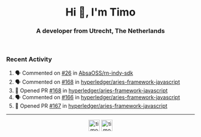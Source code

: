 <h1 align="center">Hi 👋, I'm Timo</h1>
<h3 align="center">A developer from Utrecht, The Netherlands</h3>
<br/>
<!-- https://github.com/rahuldkjain/github-profile-readme-generator --!>

<!--  <p align="left"><img src="https://github-readme-stats.vercel.app/api?username=timoglastra&show_icons=true&count_private=true&" alt="timoglastra" /></p> --!>

<!--
Github language stats
<p align="left"><img src="https://github-readme-stats.vercel.app/api/top-langs/?username=timoglastra&layout=compact" alt="timoglastra" /><p>
-->

<!-- Codestats language stats -->
<!-- <p align="left"><img src="https://codestats-readme.vercel.app/api/top-langs/?username=timoglastra&layout=compact&language_count=12" alt="timoglastra" /><p>    --!>
  
<h3>Recent Activity</h3>

<!--START_SECTION:activity-->
1. 🗣 Commented on [#26](https://github.com/AbsaOSS/rn-indy-sdk/issues/26) in [AbsaOSS/rn-indy-sdk](https://github.com/AbsaOSS/rn-indy-sdk)
2. 🗣 Commented on [#168](https://github.com/hyperledger/aries-framework-javascript/issues/168) in [hyperledger/aries-framework-javascript](https://github.com/hyperledger/aries-framework-javascript)
3. 💪 Opened PR [#168](https://github.com/hyperledger/aries-framework-javascript/pull/168) in [hyperledger/aries-framework-javascript](https://github.com/hyperledger/aries-framework-javascript)
4. 🗣 Commented on [#166](https://github.com/hyperledger/aries-framework-javascript/issues/166) in [hyperledger/aries-framework-javascript](https://github.com/hyperledger/aries-framework-javascript)
5. 💪 Opened PR [#167](https://github.com/hyperledger/aries-framework-javascript/pull/167) in [hyperledger/aries-framework-javascript](https://github.com/hyperledger/aries-framework-javascript)
<!--END_SECTION:activity-->

---

<p align="center">
<a href="https://twitter.com/timoglastra" target="blank"><img align="center" src="https://cdn.jsdelivr.net/npm/simple-icons@3.0.1/icons/twitter.svg" alt="timoglastra" height="30" width="30" /></a>
<a href="https://linkedin.com/in/timoglastra" target="blank"><img align="center" src="https://cdn.jsdelivr.net/npm/simple-icons@3.0.1/icons/linkedin.svg" alt="timoglastra" height="30" width="30" /></a>
</p>



